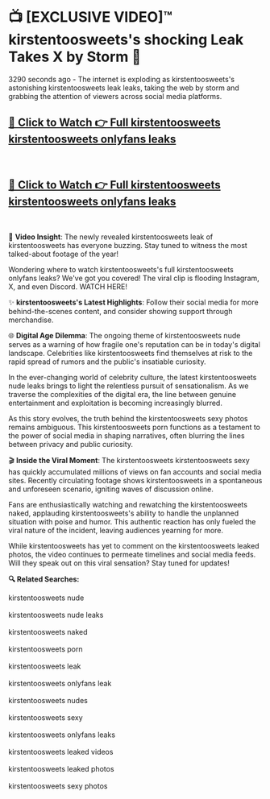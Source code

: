# 📺 [EXCLUSIVE VIDEO]™ kirstentoosweets's shocking Leak Takes X by Storm 🚀

3290 seconds ago - The internet is exploding as kirstentoosweets's astonishing kirstentoosweets leak leaks, taking the web by storm and grabbing the attention of viewers across social media platforms.

<h2><a href="https://github-6l9.pages.dev/link1">🔗 Click to Watch 👉 Full kirstentoosweets kirstentoosweets onlyfans leaks</a></h2><br>
<h2><a href="https://github-6l9.pages.dev/link2">🔗 Click to Watch 👉 Full kirstentoosweets kirstentoosweets onlyfans leaks</a></h2><br>

🎥 **Video Insight**: The newly revealed kirstentoosweets leak of kirstentoosweets has everyone buzzing. Stay tuned to witness the most talked-about footage of the year!

Wondering where to watch kirstentoosweets's full kirstentoosweets onlyfans leaks? We've got you covered! The viral clip is flooding Instagram, X, and even Discord. WATCH HERE!

✨ **kirstentoosweets's Latest Highlights**: Follow their social media for more behind-the-scenes content, and consider showing support through merchandise.

🌐 **Digital Age Dilemma**: The ongoing theme of kirstentoosweets nude serves as a warning of how fragile one's reputation can be in today's digital landscape. Celebrities like kirstentoosweets find themselves at risk to the rapid spread of rumors and the public's insatiable curiosity.

In the ever-changing world of celebrity culture, the latest kirstentoosweets nude leaks brings to light the relentless pursuit of sensationalism. As we traverse the complexities of the digital era, the line between genuine entertainment and exploitation is becoming increasingly blurred.

As this story evolves, the truth behind the kirstentoosweets sexy photos remains ambiguous. This kirstentoosweets porn functions as a testament to the power of social media in shaping narratives, often blurring the lines between privacy and public curiosity.

🎬 **Inside the Viral Moment**: The kirstentoosweets kirstentoosweets sexy has quickly accumulated millions of views on fan accounts and social media sites. Recently circulating footage shows kirstentoosweets in a spontaneous and unforeseen scenario, igniting waves of discussion online.

Fans are enthusiastically watching and rewatching the kirstentoosweets naked, applauding kirstentoosweets's ability to handle the unplanned situation with poise and humor. This authentic reaction has only fueled the viral nature of the incident, leaving audiences yearning for more.

While kirstentoosweets has yet to comment on the kirstentoosweets leaked photos, the video continues to permeate timelines and social media feeds. Will they speak out on this viral sensation? Stay tuned for updates!

<strong>🔍 Related Searches:</strong>

kirstentoosweets nude
<br><br>
kirstentoosweets nude leaks
<br><br>
kirstentoosweets naked
<br><br>
kirstentoosweets porn
<br><br>
kirstentoosweets leak
<br><br>
kirstentoosweets onlyfans leak
<br><br>
kirstentoosweets nudes
<br><br>
kirstentoosweets sexy
<br><br>
kirstentoosweets onlyfans leaks
<br><br>
kirstentoosweets leaked videos
<br><br>
kirstentoosweets leaked photos
<br><br>
kirstentoosweets sexy photos
<br><br>

